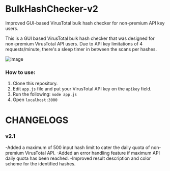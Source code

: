 # BulkHashChecker-v2
Improved GUI-based VirusTotal bulk hash checker for non-premium API key users.

This is a GUI based VirusTotal bulk hash checker that was designed for non-premium VirusTotal API users.
Due to API key limitations of 4 requests/minute, there's a sleep timer in between the scans per hashes.

![image](https://github.com/sscoconutree/BulkHashChecker-v2/assets/59388557/dfe7d94b-0a54-4d99-acc8-d5b9cb684c60)


<h3>How to use:</h3>

1. Clone this repository.
2. Edit ```app.js``` file and put your VirusTotal API key on the ```apikey``` field.
3. Run the following: ```node app.js```
4. Open ```localhost:3000```

# CHANGELOGS

<h3>v2.1</h3>

-Added a maximum of 500 input hash limit to cater the daily quota of non-premium VirusTotal API.
-Added an error handling feature if maximum API daily quota has been reached.
-Improved result description and color scheme for the identified hashes.
